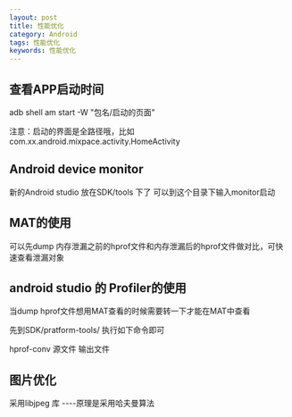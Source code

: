 ```yaml
---
layout: post
title: 性能优化
category: Android
tags: 性能优化
keywords: 性能优化
---
```



## 查看APP启动时间
 
adb shell am start -W "包名/启动的页面"

注意：启动的界面是全路径哦，比如com.xx.android.mixpace.activity.HomeActivity

## Android device monitor 

新的Android studio 放在SDK/tools 下了  可以到这个目录下输入monitor启动


## MAT的使用

可以先dump 内存泄漏之前的hprof文件和内存泄漏后的hprof文件做对比，可快速查看泄漏对象


## android studio 的 Profiler的使用

当dump hprof文件想用MAT查看的时候需要转一下才能在MAT中查看

先到SDK/pratform-tools/ 执行如下命令即可

hprof-conv 源文件 输出文件

## 图片优化

采用libjpeg 库  ----原理是采用哈夫曼算法














